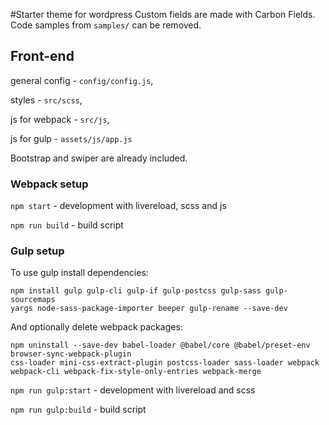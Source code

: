 #Starter theme for wordpress
Custom fields are made with Carbon Fields. 
Code samples from ```samples/``` can be removed.

## Front-end
general config - ```config/config.js```,

styles - ```src/scss```,

js for webpack - ```src/js```, 

js for gulp - ```assets/js/app.js```

Bootstrap and swiper are already included. 

### Webpack setup
```npm start``` - development with livereload, scss and js

```npm run build``` - build script

### Gulp setup
To use gulp install dependencies: 
```
npm install gulp gulp-cli gulp-if gulp-postcss gulp-sass gulp-sourcemaps 
yargs node-sass-package-importer beeper gulp-rename --save-dev
```
And optionally delete webpack packages:
```
npm uninstall --save-dev babel-loader @babel/core @babel/preset-env browser-sync-webpack-plugin
css-loader mini-css-extract-plugin postcss-loader sass-loader webpack 
webpack-cli webpack-fix-style-only-entries webpack-merge
```

```npm run gulp:start``` - development with livereload and scss

```npm run gulp:build``` - build script

